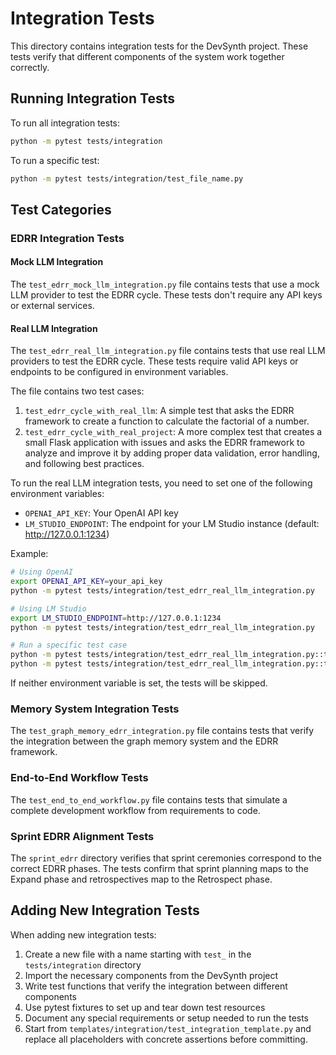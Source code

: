 # Integration Tests

This directory contains integration tests for the DevSynth project. These tests verify that different components of the system work together correctly.

## Running Integration Tests

To run all integration tests:

```bash
python -m pytest tests/integration
```

To run a specific test:

```bash
python -m pytest tests/integration/test_file_name.py
```

## Test Categories

### EDRR Integration Tests

#### Mock LLM Integration

The `test_edrr_mock_llm_integration.py` file contains tests that use a mock LLM provider to test the EDRR cycle. These tests don't require any API keys or external services.

#### Real LLM Integration

The `test_edrr_real_llm_integration.py` file contains tests that use real LLM providers to test the EDRR cycle. These tests require valid API keys or endpoints to be configured in environment variables.

The file contains two test cases:

1. `test_edrr_cycle_with_real_llm`: A simple test that asks the EDRR framework to create a function to calculate the factorial of a number.
2. `test_edrr_cycle_with_real_project`: A more complex test that creates a small Flask application with issues and asks the EDRR framework to analyze and improve it by adding proper data validation, error handling, and following best practices.

To run the real LLM integration tests, you need to set one of the following environment variables:

- `OPENAI_API_KEY`: Your OpenAI API key
- `LM_STUDIO_ENDPOINT`: The endpoint for your LM Studio instance (default: http://127.0.0.1:1234)

Example:

```bash
# Using OpenAI
export OPENAI_API_KEY=your_api_key
python -m pytest tests/integration/test_edrr_real_llm_integration.py

# Using LM Studio
export LM_STUDIO_ENDPOINT=http://127.0.0.1:1234
python -m pytest tests/integration/test_edrr_real_llm_integration.py

# Run a specific test case
python -m pytest tests/integration/test_edrr_real_llm_integration.py::test_edrr_cycle_with_real_llm
python -m pytest tests/integration/test_edrr_real_llm_integration.py::test_edrr_cycle_with_real_project
```

If neither environment variable is set, the tests will be skipped.

### Memory System Integration Tests

The `test_graph_memory_edrr_integration.py` file contains tests that verify the integration between the graph memory system and the EDRR framework.

### End-to-End Workflow Tests

The `test_end_to_end_workflow.py` file contains tests that simulate a complete development workflow from requirements to code.

### Sprint EDRR Alignment Tests

The `sprint_edrr` directory verifies that sprint ceremonies correspond to the correct
EDRR phases. The tests confirm that sprint planning maps to the Expand phase and
retrospectives map to the Retrospect phase.

## Adding New Integration Tests

When adding new integration tests:

1. Create a new file with a name starting with `test_` in the `tests/integration` directory
2. Import the necessary components from the DevSynth project
3. Write test functions that verify the integration between different components
4. Use pytest fixtures to set up and tear down test resources
5. Document any special requirements or setup needed to run the tests
6. Start from `templates/integration/test_integration_template.py` and replace
   all placeholders with concrete assertions before committing.
